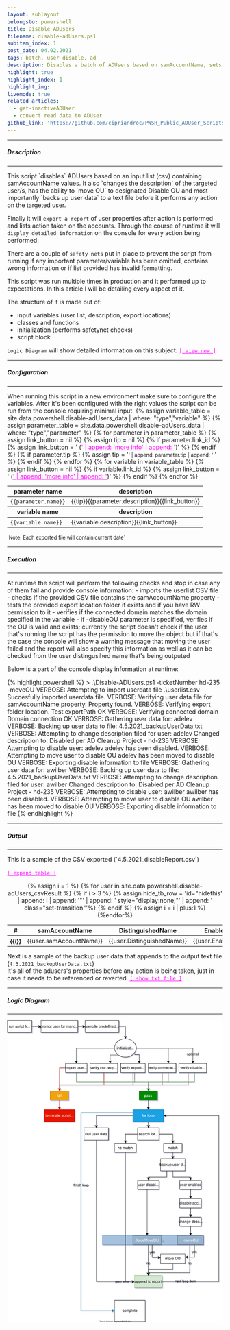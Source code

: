 ```yaml
---
layout: sublayout
belongsto: powershell
title: Disable ADUsers
filename: disable-adUsers.ps1
subitem_index: 1
post_date: 04.02.2021
tags: batch, user disable, ad
description: Disables a batch of ADUsers based on samAccountName, sets description, moves OU, reports result, backs up user info
highlight: true
highlight_index: 1
highlight_img:
livemode: true
related_articles: 
  - get-inactiveADUser 
  - convert read data to ADUser
github_link: 'https://github.com/cipriandroc/PWSH_Public_ADUser_Scripts/blob/main/Disable-ADUsers.ps1'
---
```

<script>
function range(start, end) {
  return Array(end - start + 1).fill().map((_, idx) => start + idx)
}
function interpret_toggle(item_id) {
 if( document.getElementById(item_id).style.display=='none' ){
   document.getElementById(item_id).style.display = '';
 }else{
   document.getElementById(item_id).style.display = 'none';
 }
}
async function toggle() {
  var nr_range = range(4, 16);
  for(number of nr_range){
    create_id = 'hidethis'+number
    interpret_toggle(create_id)
  }
}
</script>

<hr>
<h5>Description</h5>
<hr>
This script `disables` ADUsers based on an input list (csv) containing samAccountName values.
It also `changes the description` of the targeted user/s, has the ability to `move OU` to designated Disable OU and most importantly `backs up user data` to a text file before it performs any action on the targeted user.

Finally it will `export a report` of user properties after action is performed and lists action taken on the accounts.
Through the course of runtime it will `display detailed information` on the console for every action being performed.

There are a couple of `safety nets` put in place to prevent the script from running if any important parameter/variable has been omitted, contains wrong information or if list provided has invalid formatting.

This script was run multiple times in production and it performed up to expectations.
In this article I will be detailing every aspect of it.


The structure of it is made out of:
- input variables (user list, description, export locations)
- classes and functions
- initialization (performs safetynet checks)
- script block

`Logic Diagram` will show detailed information on this subject. <a href="#logic_diagram" style="color:#FF00FF;">`[ view now ]`</a>
<hr>
<h5>Configuration</h5>
<hr>
When running this script in a new environment make sure to configure the variables. After it's been configured with the right values the script can be run from the console requiring minimal input.

<table class="table">
  <thead>
    <tr>
      <th scope="col">parameter name</th>
      <th scope="col">description</th>
    </tr>
  </thead>
  <tbody>
    {% assign variable_table = site.data.powershell.disable-adUsers_data | where: "type","variable" %}
    {% assign parameter_table = site.data.powershell.disable-adUsers_data | where: "type","parameter" %}
    {% for parameter in parameter_table %}
      {% assign link_button = nil %}
      {% assign tip = nil %}
      {% if parameter.link_id %}
        {% assign link_button = ' (<a href="#' | append: parameter.link_id   | append: '" style="color:#FF00FF">' | append: 'more info' | append: '</a>)' %}
      {% endif %}
      {% if parameter.tip %}
        {% assign tip = '<small>' | append: parameter.tip | append: '</small> ' %}
      {% endif %}
      <tr>
        <td><code class="language-plaintext highlighter-rouge" style="word-break:unset;">{{parameter.name}}</code></td>
        <td>{{tip}}{{parameter.description}}{{link_button}}</td>
      </tr>
    {% endfor %}
  </tbody>
    <thead>
    <tr>
      <th scope="col">variable name</th>
      <th scope="col">description</th>
    </tr>
  </thead>
  <tbody>
    {% for variable in variable_table %}
      {% assign link_button = nil %}
      {% if variable.link_id %}
        {% assign link_button = ' (<a href="#' | append: variable.link_id   | append: '" style="color:#FF00FF">' | append: 'more info' | append: '</a>)' %}
      {% endif %}
      <tr>
        <td><code class="language-plaintext highlighter-rouge" style="word-break:unset;">{{variable.name}}</code></td>
        <td>{{variable.description}}{{link_button}}</td>
      </tr>
    {% endfor %}
  </tbody>
</table>
<small>`Note: Each exported file will contain current date`</small>
<hr>
<h5>Execution</h5>
<hr>
At runtime the script will perform the following checks and stop in case any of them fail and provide console information:
- imports the userlist CSV file
- checks if the provided CSV file contains the samAccountName property
- tests the provided export location folder if exists and if you have RW permission to it
- verifies if the connected domain matches the domain specified in the variable
- if -disableOU parameter is specified, verifies if the OU is valid and exists; currently the script doesn't check if the user that's running the script has the permission to move the object but if that's the case the console will show a warning message that moving the user failed and the report will also specify this information as well as it can be checked from the user distingusihed name that's being outputed

Below is a part of the console display information at runtime:
<div >
{% highlight powershell %}
> .\Disable-ADUsers.ps1 -ticketNumber hd-235 -moveOU
VERBOSE: Attempting to import userdata file .\userlist.csv
Succesfully imported userdata file.
VERBOSE: Verifying user data file for samAccountName property.
Property found.
VERBOSE: Verifying export folder location.
Test exportPath OK
VERBOSE: Verifying connected domain
Domain connection OK
VERBOSE: Gathering user data for: adelev
VERBOSE: Backing up user data to file: 4.5.2021_backupUserData.txt
VERBOSE: Attempting to change description filed for user: adelev
Changed description to: Disabled per AD Cleanup Project - hd-235
VERBOSE: Attempting to disable user: adelev
adelev has been disabled.
VERBOSE: Attempting to move user to disable OU
adelev has been moved to disable OU
VERBOSE: Exporting disable information to file
VERBOSE: Gathering user data for: awilber
VERBOSE: Backing up user data to file: 4.5.2021_backupUserData.txt
VERBOSE: Attempting to change description filed for user: awilber
Changed description to: Disabled per AD Cleanup Project - hd-235
VERBOSE: Attempting to disable user: awilber
awilber has been disabled.
VERBOSE: Attempting to move user to disable OU
awilber has been moved to disable OU
VERBOSE: Exporting disable information to file
{% endhighlight %}
</div>
<hr>
<h5>Output</h5>
<hr>
This is a sample of the CSV exported (`4.5.2021_disableReport.csv`)

<a href="#" onclick="toggle(); return false;" style="color:#FF00FF; ">`[ expand table ]`</a>

<!-- table block -->
<div style="text-align:center;">
<table class="table breakout-article-elements" id="csvOutput">
  <thead>
    <tr>
      <th scope="col">#</th>
      <th scope="col">samAccountName</th>
      <th scope="col">DistinguishedName</th>
      <th scope="col">Enabled</th>
      <th scope="col">Description</th>
      <th scope="col">action</th>
      <th scope="col">movedOU</th>
    </tr>
  </thead>
  <tbody>
    {% assign i = 1 %}
    {% for user in site.data.powershell.disable-adUsers_csvResult %}
    {% if i > 3 %}
      {% assign hide_tb_row = 'id="hidethis' | append: i | append: '"' | append: ' style="display:none;"' | append: ' class="set-transition"'%}
    {% endif %}
    <tr {{hide_tb_row}}>
      <th scope="row">{{i}}</th>
      <td>{{user.samAccountName}}</td>
      <td>{{user.DistinguishedName}}</td>
      <td>{{user.Enabled}}</td>
      <td>{{user.Description}}</td>
      <td>{{user.action}}</td>
      <td>{{user.movedOU}}</td>
    </tr>
    {% assign i = i | plus:1 %}
    {%endfor%}
  </tbody>
</table>
</div>

Next is a sample of the backup user data that appends to the output text file (`4.3.2021_backupUserData.txt`)<br>
It's all of the adusers's properties before any action is being taken, just in case it needs to be referenced or reverted.
<a href="#" onclick="interpret_toggle('backup_user_data_export'); return false;" style="color:#FF00FF" id="userBackupExport">`[ show txt file ]`</a>
<!-- text block -->
<div id="backup_user_data_export" style="display:none;">
{% highlight powershell %}
{% include /powershell_props/disable-adUsers_props/backup.txt %}
{% endhighlight %}
<a href="#" onclick="interpret_toggle('backup_user_data_export'); return false;" style="color:black">[ hide txt file ]</a>
</div>

<hr>
<h5 id="logic_diagram">Logic Diagram</h5>
<hr>

<img class="breakout-article-elements" src="/assets/img/disable-adUsers_img/flowChart.svg" style="display: block; margin: 0 auto;">